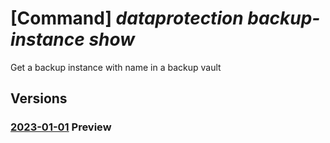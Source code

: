 # [Command] _dataprotection backup-instance show_

Get a backup instance with name in a backup vault

## Versions

### [2023-01-01](/Resources/mgmt-plane/L3N1YnNjcmlwdGlvbnMve30vcmVzb3VyY2Vncm91cHMve30vcHJvdmlkZXJzL21pY3Jvc29mdC5kYXRhcHJvdGVjdGlvbi9iYWNrdXB2YXVsdHMve30vYmFja3VwaW5zdGFuY2VzL3t9/2023-01-01.xml) **Preview**

<!-- mgmt-plane /subscriptions/{}/resourcegroups/{}/providers/microsoft.dataprotection/backupvaults/{}/backupinstances/{} 2023-01-01 -->
